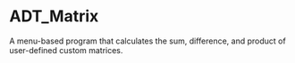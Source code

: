 # ADT_Matrix
A menu-based program that calculates the sum, difference, and product of user-defined custom matrices. 
